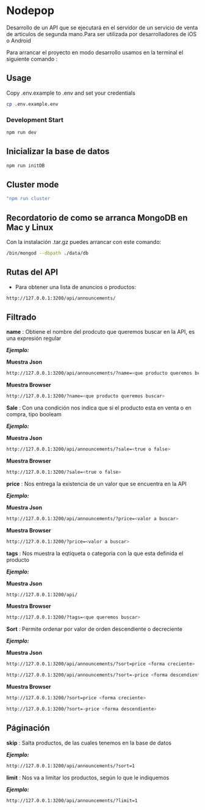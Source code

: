 # Nodepop

Desarrollo de un API que se ejecutará en el servidor de un servicio de venta de articulos de segunda mano.Para ser utilizada por desarrolladores de iOS o Android

Para arrancar el proyecto en modo desarrollo usamos en la terminal el siguiente comando :

## Usage

Copy .env.example to .env and set your credentials

```sh
cp .env.example.env
```

### Development Start

```sh
npm run dev
```

## Inicializar la base de datos

```sh
npm run initDB
```

## Cluster mode

```sh
"npm run cluster
```

## Recordatorio de como se arranca MongoDB en Mac y Linux

Con la instalación .tar.gz puedes arrancar con este comando:

```sh
/bin/mongod --dbpath ./data/db
```

## Rutas del API

- Para obtener una lista de anuncios o productos:

```sh
http://127.0.0.1:3200/api/announcements/
```

## Filtrado

**name** : Obtiene el nombre del prodcuto que queremos buscar en la API, es una expresión regular

**_Ejemplo:_**

**Muestra Json**

```sh
http://127.0.0.1:3200/api/announcements/?name=<que producto queremos buscar>
```

**Muestra Browser**

```sh
http://127.0.0.1:3200/?name=<que producto queremos buscar>
```

**Sale** : Con una condición nos indica que si el producto esta en venta o en compra, tipo booleam

**_Ejemplo:_**

**Muestra Json**

```sh
http://127.0.0.1:3200/api/announcements/?sale=<true o false>
```

**Muestra Browser**

```sh
http://127.0.0.1:3200/?sale=<true o false>
```

**price** : Nos entrega la existencia de un valor que se encuentra en la API

**_Ejemplo:_**

**Muestra Json**

```sh
http://127.0.0.1:3200/api/announcements/?price=<valor a buscar>
```

**Muestra Browser**

```sh
http://127.0.0.1:3200/?price=<valor a buscar>
```

**tags** : Nos muestra la eqtiqueta o categoria con la que esta definida el producto

**_Ejemplo:_**

**Muestra Json**

```sh
http://127.0.0.1:3200/api/
```

**Muestra Browser**

```sh
http://127.0.0.1:3200/?tags=<que queremos buscar>
```

**Sort** : Permite ordenar por valor de orden descendiente o decreciente

**_Ejemplo:_**

**Muestra Json**

```sh
http://127.0.0.1:3200/api/announcements/?sort=price <forma creciente>
```

```sh
http://127.0.0.1:3200/api/announcements/?sort=-price <forma descendiente>
```

**Muestra Browser**

```sh
http://127.0.0.1:3200/?sort=price <forma creciente>
```

```sh
http://127.0.0.1:3200/?sort=-price <forma descendiente>
```

## Páginación

**skip** : Salta productos, de las cuales tenemos en la base de datos

**_Ejemplo:_**

```sh
http://127.0.0.1:3200/api/announcements/?sort=1
```

**limit** : Nos va a limitar los productos, según lo que le indiquemos

**_Ejemplo:_**

```sh
http://127.0.0.1:3200/api/announcements/?limit=1
```
